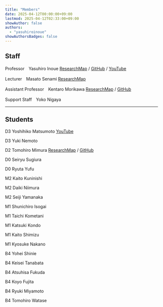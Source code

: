 ```yaml
---
title: "Members"
date: 2025-04-12T00:00:00+09:00
lastmod: 2025-04-12T02:33:00+09:00
showAuthor: false
authors:
  - "yasuhiroinoue"
showAuthorsBadges: false
---
```


## Staff

Professor　Yasuhiro Inoue
[ResearchMap](https://researchmap.jp/yasuhiroinoue) / [GitHub](https://github.com/yasuhiroinoue) / [YouTube](https://www.youtube.com/@yasuhiroinoue)

Lecturer　Masato Senami
[ResearchMap](https://researchmap.jp/read0123603)

Assistant Professor　Kentaro Morikawa
[ResearchMap](https://researchmap.jp/kentaromorikawa) / [GitHub](https://github.com/k-morikawa68)

Support Staff　Yoko Nigaya

---

## Students

D3 Yoshihiko Matsumoto
[YouTube](https://www.youtube.com/@%E6%9D%BE%E6%9C%AC%E5%98%89%E5%BD%A6)

D3 Yuki Nemoto

D2 Tomohiro Mimura
[ResearchMap](https://researchmap.jp/TomohiroMimura) / [GitHub](https://github.com/TomohiroMimura)

D0 Seiryu Sugiura

D0 Ryuta Yufu

M2 Kaito Kuninishi

M2 Daiki Niimura

M2 Seiji Yamanaka

M1 Shunichiro Isogai

M1 Taichi Kometani

M1 Katsuki Kondo

M1 Kaito Shimizu

M1 Kyosuke Nakano

B4 Yohei Shinie

B4 Keisei Tanabata

B4 Atsuhisa Fukuda

B4 Koyo Fujita

B4 Ryuki Miyamoto

B4 Tomohiro Watase

